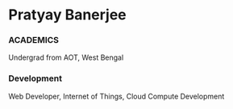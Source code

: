 # Pratyay Banerjee

### ACADEMICS

Undergrad from AOT, West Bengal

### Development

Web Developer, 
Internet of Things, 
Cloud Compute Development
